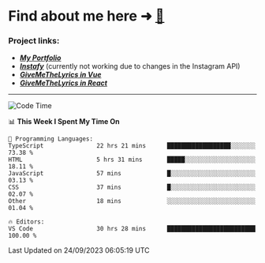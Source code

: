 # Find about me here ➜ [🧑](https://pauabella.dev)

### Project links:
- ***[My Portfolio](https://pauabella.dev)***
- ***[Instafy](https://instafy.me)*** (currently not working due to changes in the Instagram API)
- ***[GiveMeTheLyrics in Vue](https://lyrics.pauabella.dev)***
- ***[GiveMeTheLyrics in React](https://pauabella.dev/GiveMeTheLyrics)***

---
<!--START_SECTION:waka-->
![Code Time](http://img.shields.io/badge/Code%20Time-2%2C485%20hrs%2014%20mins-blue)

📊 **This Week I Spent My Time On** 

```text
💬 Programming Languages: 
TypeScript               22 hrs 21 mins      ██████████████████░░░░░░░   73.38 % 
HTML                     5 hrs 31 mins       █████░░░░░░░░░░░░░░░░░░░░   18.11 % 
JavaScript               57 mins             █░░░░░░░░░░░░░░░░░░░░░░░░   03.13 % 
CSS                      37 mins             █░░░░░░░░░░░░░░░░░░░░░░░░   02.07 % 
Other                    18 mins             ░░░░░░░░░░░░░░░░░░░░░░░░░   01.04 % 

🔥 Editors: 
VS Code                  30 hrs 28 mins      █████████████████████████   100.00 % 
```


 Last Updated on 24/09/2023 06:05:19 UTC
<!--END_SECTION:waka-->
